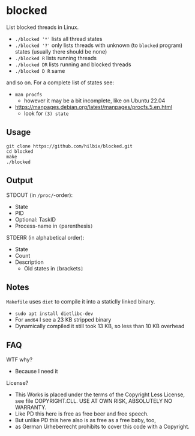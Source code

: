 # blocked

List blocked threads in Linux.

- `./blocked '*'` lists all thread states
- `./blocked '?'` only lists threads with unknown (to `blocked` program) states (usually there should be none)
- `./blocked R` lists running threads
- `./blocked DR` lists running and blocked threads
- `./blocked D R` same


and so on.  For a complete list of states see:

- `man procfs`
  - however it may be a bit incomplete, like on Ubuntu 22.04
- <https://manpages.debian.org/latest/manpages/procfs.5.en.html>
  - look for `(3) state`


## Usage

	git clone https://github.com/hilbix/blocked.git
	cd blocked
	make
	./blocked


## Output

STDOUT (in `/proc/`-order):

- State
- PID
- Optional: TaskID
- Process-name in `(`parenthesis`)`

STDERR (in alphabetical order):

- State
- Count
- Description
  - Old states in `[`brackets`]`


## Notes

`Makefile` uses `diet` to compile it into a staticlly linked binary.

- `sudo apt install dietlibc-dev`
- For `amd64` I see a 23 KB stripped binary
- Dynamically compiled it still took 13 KB, so less than 10 KB overhead


## FAQ

WTF why?

- Because I need it

License?

-  This Works is placed under the terms of the Copyright Less License,  
   see file COPYRIGHT.CLL.  USE AT OWN RISK, ABSOLUTELY NO WARRANTY.
- Like PD this here is free as free beer and free speech.
- But unlike PD this here also is as free as a free baby, too,
- as German Urheberrecht prohibits to cover this code with a Copyright.

